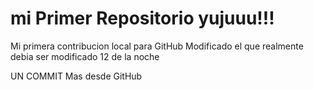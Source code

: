 # mi Primer Repositorio yujuuu!!!

Mi primera contribucion local para GitHub
Modificado el que realmente debia ser modificado 12 de la noche

UN COMMIT Mas desde GitHub
